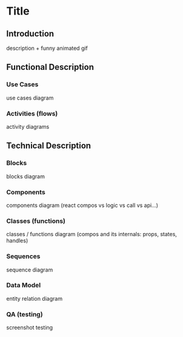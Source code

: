 # Title

## Introduction

description + funny animated gif

## Functional Description

### Use Cases

use cases diagram

### Activities (flows)

activity diagrams

## Technical Description

### Blocks

blocks diagram

### Components

components diagram (react compos vs logic vs call vs api...)

### Classes (functions)

classes / functions diagram (compos and its internals: props, states, handles)

### Sequences

sequence diagram 

### Data Model

entity relation diagram

### QA (testing)

screenshot testing